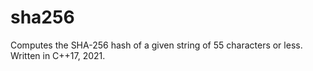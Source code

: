 # sha256
Computes the SHA-256 hash of a given string of 55 characters or less. Written in C++17, 2021.
